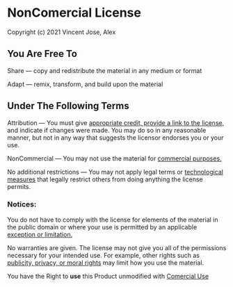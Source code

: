# NonComercial License

Copyright (c) 2021 Vincent Jose, Alex


## You Are Free To

Share — copy and redistribute the material in any medium or format

Adapt — remix, transform, and build upon the material

## Under The Following Terms

Attribution — You must give [appropriate credit, provide a link to the license,](https://wiki.creativecommons.org/License_Versions#Detailed_attribution_comparison_chart) and indicate if changes were made. You may do so in any reasonable manner, but not in any way that suggests the licensor endorses you or your use.

NonCommercial — You may not use the material for [commercial purposes.](https://creativecommons.org/faq/#does-my-use-violate-the-noncommercial-clause-of-the-licenses)

No additional restrictions — You may not apply legal terms or [technological measures](https://wiki.creativecommons.org/wiki/License_Versions#Application_of_effective_technological_measures_by_users_of_CC-licensed_works_prohibited) that legally restrict others from doing anything the license permits.

### Notices:

You do not have to comply with the license for elements of the material in the public domain or where your use is permitted by an applicable [exception or limitation.](https://creativecommons.org/faq/#Do_Creative_Commons_licenses_affect_exceptions_and_limitations_to_copyright.2C_such_as_fair_dealing_and_fair_use.3F)


No warranties are given. The license may not give you all of the permissions necessary for your intended use. For example, other rights such as [publicity, privacy, or moral rights](https://wiki.creativecommons.org/Considerations_for_licensors_and_licensees) may limit how you use the material.

You have the Right to **use** this Product unmodified with [Comercial Use](https://creativecommons.org/faq/#does-my-use-violate-the-noncommercial-clause-of-the-licenses)
